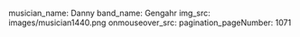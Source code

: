 musician_name: Danny
band_name: Gengahr
img_src: images/musician1440.png
onmouseover_src: 
pagination_pageNumber: 1071
